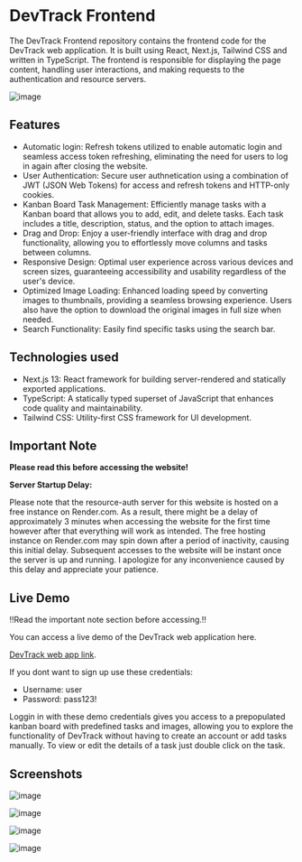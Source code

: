 # DevTrack Frontend
The DevTrack Frontend repository contains the frontend code for the DevTrack web application. It is built using React, Next.js, Tailwind CSS and written in TypeScript. 
The frontend is responsible for displaying the page content, handling user interactions, and making requests to the authentication and resource servers.

![image](https://github.com/PanosEko/devtrack-frontend/assets/93736094/3bfc6d6a-f8f0-42de-986f-da31e4fc5e15)


## Features
- Automatic login: Refresh tokens utilized to enable automatic login and seamless access token refreshing, eliminating the need for users to log in again after closing the website.
- User Authentication: Secure user authnetication using a combination of JWT (JSON Web Tokens) for access and refresh tokens and HTTP-only cookies.
- Kanban Board Task Management: Efficiently manage tasks with a Kanban board that allows you to add, edit, and delete tasks. Each task includes a title, description, status, and the option to attach images.
- Drag and Drop: Enjoy a user-friendly interface with drag and drop functionality, allowing you to effortlessly move columns and tasks between columns.
- Responsive Design: Optimal user experience across various devices and screen sizes, guaranteeing accessibility and usability regardless of the user's device.
- Optimized Image Loading: Enhanced loading speed by converting images to thumbnails, providing a seamless browsing experience. Users also have the option to download the original images in full size when needed.
- Search Functionality: Easily find specific tasks using the search bar.
## Technologies used
- Next.js 13: React framework for building server-rendered and statically exported applications.
- TypeScript: A statically typed superset of JavaScript that enhances code quality and maintainability.
- Tailwind CSS: Utility-first CSS framework for UI development.

## Important Note

**Please read this before accessing the website!**

**Server Startup Delay:** 

Please note that the resource-auth server for this website is hosted on a free instance on Render.com. As a result, there might be a delay of approximately 3 minutes when accessing the website for the first time however after that everything will work as intended. The free hosting instance on Render.com may spin down after a period of inactivity, causing this initial delay. Subsequent accesses to the website will be instant once the server is up and running. I apologize for any inconvenience caused by this delay and appreciate your patience. 

## Live Demo
‼️Read the important note section before accessing.‼️

You can access a live demo of the DevTrack web application here. 

[DevTrack web app link](https://devtrack.dedyn.io).


If you dont want to sign up use these credentials:
- Username: user
- Password: pass123!

Loggin in with these demo credentials gives you access to a prepopulated kanban board with predefined tasks and images, allowing you to explore the functionality of DevTrack without having to create an account or add tasks manually. To view or edit the details of a task just double click on the task.

## Screenshots

![image](https://github.com/PanosEko/devtrack-frontend/assets/93736094/50ccdb14-7ddc-4d08-8174-06f993845aa4)

![image](https://github.com/PanosEko/devtrack-frontend/assets/93736094/5c9378d5-98f6-472e-aed6-971a7fe6e855)

![image](https://github.com/PanosEko/devtrack-frontend/assets/93736094/3efc0575-c523-4c8f-86ac-3b2fdef54d88)

![image](https://github.com/PanosEko/devtrack-frontend/assets/93736094/45ee7627-9bee-46d7-9611-ee43a862f2bd)





